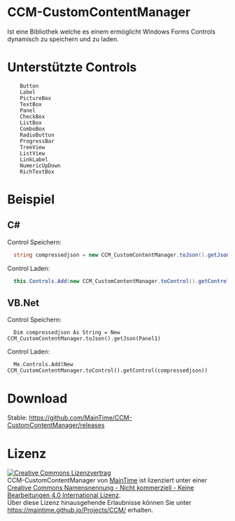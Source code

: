# CCM-CustomContentManager
  Ist eine Bibliothek welche es einem ermöglicht Windows Forms Controls dynamisch zu speichern und zu laden.

# Unterstützte Controls
``` 
    Button
    Label
    PictureBox
    TextBox
    Panel
    CheckBox
    ListBox
    ComboBox
    RadioButton
    ProgressBar
    TreeView
    ListView
    LinkLabel
    NumericUpDown
    RichTextBox
```

# Beispiel
  ## C#
  Control Speichern:
  ```c#
    string compressedjson = new CCM_CustomContentManager.toJson().getJson(YourControl);
  ```
  Control Laden:
  ```c#
    this.Controls.Add(new CCM_CustomContentManager.toControl().getControl(compressedjson));
  ```
  ## VB.Net
  Control Speichern:
  ```vb.net
    Dim compressedjson As String = New CCM_CustomContentManager.toJson().getJson(Panel1)
  ```
  Control Laden:
  ```vb.net
    Me.Controls.Add(New CCM_CustomContentManager.toControl().getControl(compressedjson))
  ```
  
# Download

  Stable: https://github.com/MainTime/CCM-CustomContentManager/releases
  
# Lizenz

<a rel="license" href="http://creativecommons.org/licenses/by-nc-nd/4.0/"><img alt="Creative Commons Lizenzvertrag" style="border-width:0" src="https://i.creativecommons.org/l/by-nc-nd/4.0/88x31.png" /></a><br /><span xmlns:dct="http://purl.org/dc/terms/" property="dct:title">CCM-CustomContentManager</span> von <a xmlns:cc="http://creativecommons.org/ns#" href="https://maintime.github.io/Projects/CCM/" property="cc:attributionName" rel="cc:attributionURL">MainTime</a> ist lizenziert unter einer <a rel="license" href="http://creativecommons.org/licenses/by-nc-nd/4.0/">Creative Commons Namensnennung - Nicht kommerziell - Keine Bearbeitungen 4.0 International Lizenz</a>.<br />Über diese Lizenz hinausgehende Erlaubnisse können Sie unter <a xmlns:cc="http://creativecommons.org/ns#" href="https://maintime.github.io/Projects/CCM/" rel="cc:morePermissions">https://maintime.github.io/Projects/CCM/</a> erhalten.
